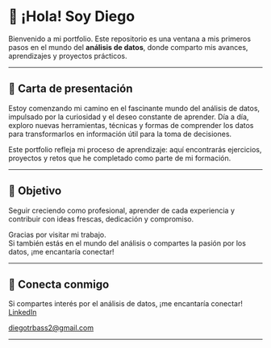 # 👋 ¡Hola! Soy Diego

Bienvenido a mi portfolio. Este repositorio es una ventana a mis primeros pasos en el mundo del **análisis de datos**, donde comparto mis avances, aprendizajes y proyectos prácticos.

---

## 📄 Carta de presentación

Estoy comenzando mi camino en el fascinante mundo del análisis de datos, impulsado por la curiosidad y el deseo constante de aprender. Día a día, exploro nuevas herramientas, técnicas y formas de comprender los datos para transformarlos en información útil para la toma de decisiones.

Este portfolio refleja mi proceso de aprendizaje: aquí encontrarás ejercicios, proyectos y retos que he completado como parte de mi formación.

---

## 🎯 Objetivo

Seguir creciendo como profesional, aprender de cada experiencia y contribuir con ideas frescas, dedicación y compromiso.

Gracias por visitar mi trabajo.  
Si también estás en el mundo del análisis o compartes la pasión por los datos, ¡me encantaría conectar!

---

## 🤝 Conecta conmigo

Si compartes interés por el análisis de datos, ¡me encantaría conectar!  
[LinkedIn](https://www.linkedin.com/in/diego-data-analyst/)

diegotrbass2@gmail.com

---
